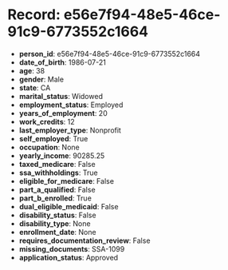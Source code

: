 # Record: e56e7f94-48e5-46ce-91c9-6773552c1664

- **person_id**: e56e7f94-48e5-46ce-91c9-6773552c1664
- **date_of_birth**: 1986-07-21
- **age**: 38
- **gender**: Male
- **state**: CA
- **marital_status**: Widowed
- **employment_status**: Employed
- **years_of_employment**: 20
- **work_credits**: 12
- **last_employer_type**: Nonprofit
- **self_employed**: True
- **occupation**: None
- **yearly_income**: 90285.25
- **taxed_medicare**: False
- **ssa_withholdings**: True
- **eligible_for_medicare**: False
- **part_a_qualified**: False
- **part_b_enrolled**: True
- **dual_eligible_medicaid**: False
- **disability_status**: False
- **disability_type**: None
- **enrollment_date**: None
- **requires_documentation_review**: False
- **missing_documents**: SSA-1099
- **application_status**: Approved